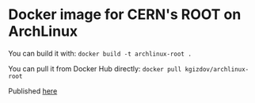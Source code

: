 # Docker image for CERN's ROOT on ArchLinux

You can build it with:
`docker build -t archlinux-root .`

You can pull it from Docker Hub directly:
`docker pull kgizdov/archlinux-root`

Published [here](https://hub.docker.com/r/kgizdov/archlinux-root)